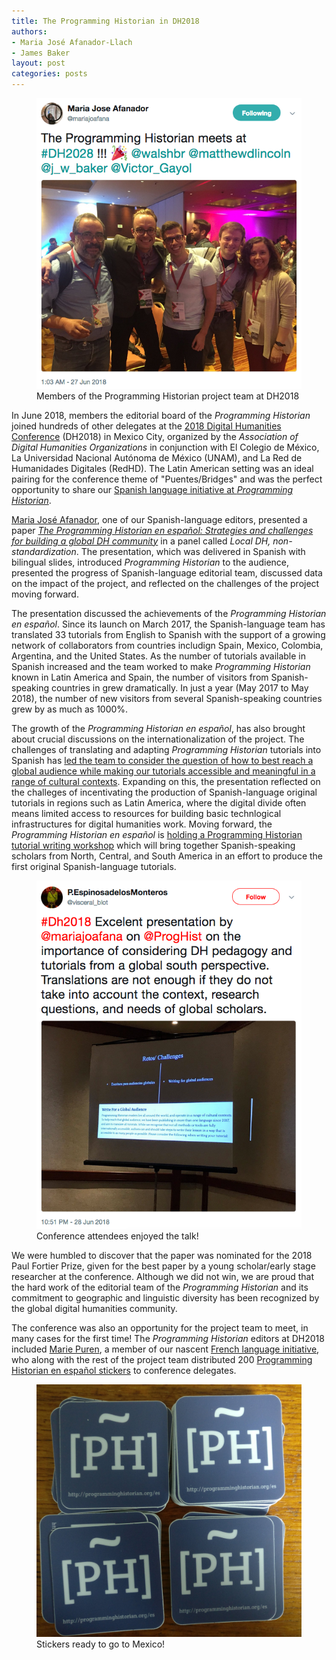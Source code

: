 ```yaml
---
title: The Programming Historian in DH2018
authors:
- Maria José Afanador-Llach
- James Baker
layout: post
categories: posts
---
```


<p><figure><a href="https://twitter.com/mariajoafana/status/1011761787417628673">
        <img src="/images/dh2018blog/team-shot.png" alt=""/></a><figcaption>
    Members of the Programming Historian project team at DH2018</figcaption></figure></p>

In June 2018, members the editorial board of the *Programming Historian* joined hundreds of other delegates at the [2018 Digital Humanities Conference](https://dh2018.adho.org/en/) (DH2018) in Mexico City, organized by the *Association of Digital Humanities Organizations* in conjunction with El Colegio de México, La Universidad Nacional Autónoma de México (UNAM), and La Red de Humanidades Digitales (RedHD). The Latin American setting was an ideal pairing for the conference theme of "Puentes/Bridges" and was the perfect opportunity to share our [Spanish language initiative at *Programming Historian*](/es/).

[Maria José Afanador](https://github.com/mariajoafana), one of our Spanish-language editors, presented a paper *[The Programming Historian en español: Strategies and challenges for building a global DH community](https://dh2018.adho.org/the-programming-historian-en-espanol-estrategias-y-retos-para-la-construccion-de-una-comunidad-global-de-hd/)* in a panel called *Local DH, non-standardization*. The presentation, which was delivered in Spanish with bilingual slides, introduced *Programming Historian* to the audience, presented the progress of Spanish-language editorial team, discussed data on the impact of the project, and reflected on the challenges of the project moving forward.

The presentation discussed the achievements of the *Programming Historian en español*. Since its launch on March 2017, the Spanish-language team has translated 33 tutorials from English to Spanish with the support of a growing network of collaborators from countries includign Spain, Mexico, Colombia, Argentina, and the United States. As the number of tutorials available in Spanish increased and the team worked to make *Programming Historian* known in Latin America and Spain, the number of visitors from Spanish-speaking countries in grew dramatically. In just a year (May 2017 to May 2018), the number of new visitors from several Spanish-speaking countries grew by as much as 1000%.

The growth of the *Programming Historian en español*, has also brought about crucial discussions on the internationalization of the project. The challenges of translating and adapting *Programming Historian* tutorials into Spanish has [led the team to consider the question of how to best reach a global audience while making our tutorials accessible and meaningful in a range of cultural contexts](https://github.com/programminghistorian/jekyll/issues/651). Expanding on this, the presentation reflected on the challeges of incentivating the production of Spanish-language original tutorials in regions such as Latin America, where the digital divide often means limited access to resources for building basic technlogical infrastructures for digital humanities work. Moving forward, the *Programming Historian en español* is [holding a Programming Historian tutorial writing workshop](/posts/convocatoria-taller-PH-espanol) which will bring together Spanish-speaking scholars from North, Central, and South America in an effort to produce the first original Spanish-language tutorials.

<p><figure><a href="https://twitter.com/visceral_blot/status/1012453500595290112">
        <img src="/images/dh2018blog/talk-grab.png" alt=""/></a><figcaption>
    Conference attendees enjoyed the talk!</figcaption></figure></p>

We were humbled to discover that the paper was nominated for the 2018 Paul Fortier Prize, given for the best paper by a young scholar/early stage researcher at the conference. Although we did not win, we are proud that the hard work of the editorial team of the *Programming Historian* and its commitment to geographic and linguistic diversity has been recognized by the global digital humanities community.

The conference was also an opportunity for the project team to meet, in many cases for the first time! The *Programming Historian* editors at DH2018 included [Marie Puren](https://github.com/mpuren), a member of our nascent [French language initiative](https://github.com/programminghistorian/jekyll/issues?q=french+label%3Afrench), who along with the rest of the project team distributed 200 [Programming Historian en español stickers](https://github.com/programminghistorian/jekyll/tree/gh-pages/images/logos) to conference delegates.

<p><figure><a href="/images/dh2018blog/stickers-shot.jpg">
        <img src="/images/dh2018blog/stickers-shot.jpg" alt=""/></a><figcaption>
    Stickers ready to go to Mexico!</figcaption></figure></p>
